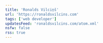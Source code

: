 ```yaml
---
title: 'Ronalds Vilciņš'
url: 'https://ronaldsvilcins.com'
tags: ['web developer']
updatesFeed: 'ronaldsvilcins.com/atom.xml'
nsfw: false
rss: true
---
```

